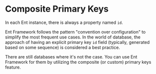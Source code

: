 # Composite Primary Keys

In each Ent instance, there is always a property named `id`.&#x20;

Ent Framework follows the pattern "convention over configuration" to simplify the most frequent use cases. In the world of database, the approach of having an explicit primary key `id` field (typically, generated based on some sequence) is considered a best practice.

There are still databases where it's not the case. You can use Ent Framework for them by utilizing the composite (or custom) primary keys feature.

